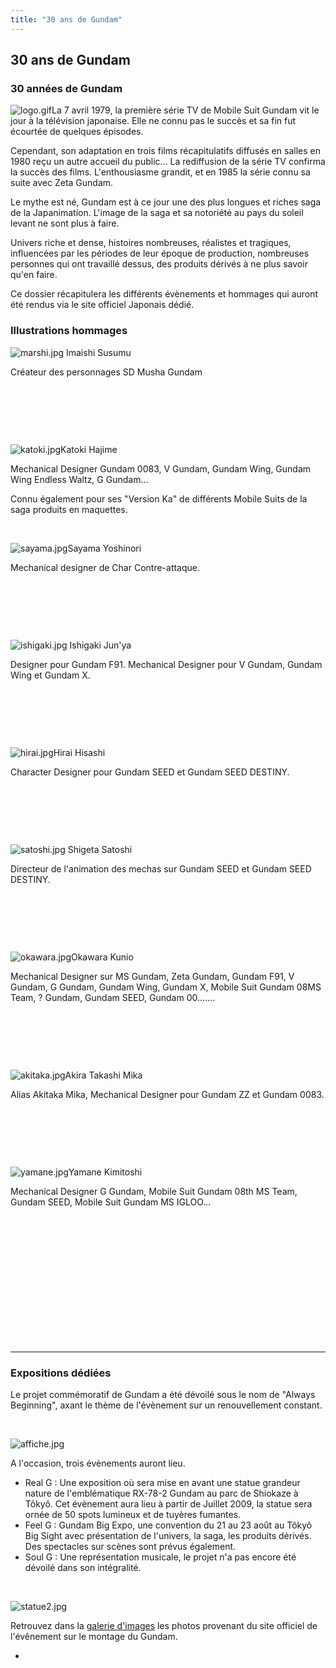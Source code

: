 ```yaml
---
title: "30 ans de Gundam"
---
```


30 ans de Gundam
----------------

### 30 années de Gundam


![logo.gif](/images/stories/30ansgundam/logo.gif "logo.gif")La 7 avril 1979, la première série TV de Mobile Suit Gundam vit le jour à la télévision japonaise. Elle ne connu pas le succès et sa fin fut écourtée de quelques épisodes.


Cependant, son adaptation en trois films récapitulatifs diffusés en salles en 1980 reçu un autre accueil du public... La rediffusion de la série TV confirma la succès des films. L'enthousiasme grandit, et en 1985 la série connu sa suite avec Zeta Gundam.


Le mythe est né, Gundam est à ce jour une des plus longues et riches saga de la Japanimation. L'image de la saga et sa notoriété au pays du soleil levant ne sont plus à faire.


Univers riche et dense, histoires nombreuses, réalistes et tragiques, influencées par les périodes de leur époque de production, nombreuses personnes qui ont travaillé dessus, des produits dérivés à ne plus savoir qu'en faire.


Ce dossier récapitulera les différents évènements et hommages qui auront été rendus via le site officiel Japonais dédié.


### Illustrations hommages


![marshi.jpg](/images/stories/30ansgundam/illust/marshi.jpg) Imaishi Susumu


Créateur des personnages SD Musha Gundam


 


 


 


![katoki.jpg](/images/stories/30ansgundam/illust/katoki.jpg)Katoki Hajime


Mechanical Designer Gundam 0083, V Gundam, Gundam Wing, Gundam Wing Endless Waltz, G Gundam...


Connu également pour ses "Version Ka" de différents Mobile Suits de la saga produits en maquettes.


 


![sayama.jpg](/images/stories/30ansgundam/illust/sayama.jpg)Sayama Yoshinori


Mechanical designer de Char Contre-attaque.


 


 


 


![ishigaki.jpg](/images/stories/30ansgundam/illust/ishigaki.jpg) Ishigaki Jun'ya


Designer pour Gundam F91. Mechanical Designer pour V Gundam, Gundam Wing et Gundam X.


 


 


 


![hirai.jpg](/images/stories/30ansgundam/illust/hirai.jpg)Hirai Hisashi


Character Designer pour Gundam SEED et Gundam SEED DESTINY.


 


 


 


![satoshi.jpg](/images/stories/30ansgundam/illust/satoshi.jpg) Shigeta Satoshi


Directeur de l'animation des mechas sur Gundam SEED et Gundam SEED DESTINY.


 


 


 


![okawara.jpg](/images/stories/30ansgundam/illust/okawara.jpg)Okawara Kunio


Mechanical Designer sur MS Gundam, Zeta Gundam, Gundam F91, V Gundam, G Gundam, Gundam Wing, Gundam X, Mobile Suit Gundam 08MS Team, ? Gundam, Gundam SEED, Gundam 00.......


 


 


 


![akitaka.jpg](/images/stories/30ansgundam/illust/akitaka.jpg)Akira Takashi Mika


Alias Akitaka Mika, Mechanical Designer pour Gundam ZZ et Gundam 0083.


 


 


 


![yamane.jpg](/images/stories/30ansgundam/illust/yamane.jpg)Yamane Kimitoshi


Mechanical Designer G Gundam, Mobile Suit Gundam 08th MS Team, Gundam SEED, Mobile Suit Gundam MS IGLOO...


 


 


 


 


 


 


 




---


### Expositions dédiées


Le projet commémoratif de Gundam a été dévoilé sous le nom de "Always Beginning", axant le thème de l'évènement sur un renouvellement constant.


 


![affiche.jpg](/images/stories/30ansgundam/alwaysbegin/affiche.jpg "Affiche de l'évènement réalisée par Yasuhiko Yoshikazu")


A l'occasion, trois évènements auront lieu.


* Real G : Une exposition où sera mise en avant une statue grandeur nature de l'emblématique RX-78-2 Gundam au parc de Shiokaze à Tôkyô. Cet évènement aura lieu à partir de Juillet 2009, la statue sera ornée de 50 spots lumineux et de tuyères fumantes.
* Feel G : Gundam Big Expo, une convention du 21 au 23 août au Tôkyô Big Sight avec présentation de l'univers, la saga, les produits dérivés. Des spectacles sur scènes sont prévus également.
* Soul G : Une représentation musicale, le projet n'a pas encore été dévoilé dans son intégralité.


 


![statue2.jpg](/images/stories/30ansgundam/alwaysbegin/statue2.jpg "Images Conceptuelles de la statue.")


Retrouvez dans la [galerie d'images](http://images.gundam-france.com/v/30th/) les photos provenant du site officiel de l'évênement sur le montage du Gundam.


* 
